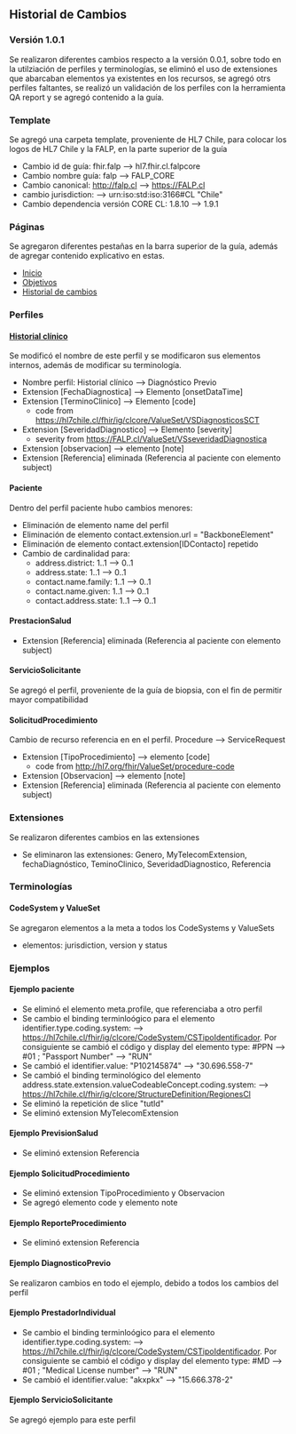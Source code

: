 ## Historial de Cambios 

### Versión 1.0.1

Se realizaron diferentes cambios respecto a la versión 0.0.1, sobre todo en la utilziación de perfiles y terminologías, se eliminó el uso de extensiones que abarcaban elementos ya existentes en los recursos, se agregó otrs perfiles faltantes, se realizó un validación de los perfiles con la herramienta QA report y se agregó contenido a la guía. 

### Template

Se agregó una carpeta template, proveniente de HL7 Chile, para colocar los logos de HL7 Chile y la FALP, en la parte superior de la guía

  * Cambio id de guía: fhir.falp --> hl7.fhir.cl.falpcore
  * Cambio nombre guía: falp --> FALP_CORE
  * Cambio canonical: http://falp.cl --> https://FALP.cl
  * cambio jurisdiction: --> urn:iso:std:iso:3166#CL "Chile"
  * Cambio dependencia versión CORE CL: 1.8.10 --> 1.9.1

### Páginas

Se agregaron diferentes pestañas en la barra superior de la guía, además de agregar contenido explicativo en estas.

  * [Inicio](index.html)
  * [Objetivos](objetivos.html)
  * [Historial de cambios](cambios.html)



### Perfiles

#### [Historial clínico](StructureDefinition-DiagnosticoPrevio.html)

Se modificó el nombre de este perfil y se modificaron sus elementos internos, además de modificar su terminología.

  * Nombre perfil: Historial clínico --> Diagnóstico Previo
  * Extension [FechaDiagnostica] --> Elemento [onsetDataTime]
  * Extension [TerminoClinico] --> Elemento [code]
    * code from https://hl7chile.cl/fhir/ig/clcore/ValueSet/VSDiagnosticosSCT
  * Extension [SeveridadDiagnostico] --> Elemento [severity]
    * severity from https://FALP.cl/ValueSet/VSseveridadDiagnostica
  * Extension [observacion] --> elemento [note]
  * Extension [Referencia] eliminada (Referencia al paciente con elemento subject)

#### Paciente

Dentro del perfil paciente hubo cambios menores:

  * Eliminación de elemento name del perfil
  * Eliminación de elemento contact.extension.url = "BackboneElement"
  * Eliminación de elemento contact.extension[IDContacto] repetido 
  * Cambio de cardinalidad para: 
    * address.district: 1..1 --> 0..1
    * address.state: 1..1 --> 0..1
    * contact.name.family: 1..1 --> 0..1
    * contact.name.given: 1..1 --> 0..1
    * contact.address.state: 1..1 --> 0..1

#### PrestacionSalud

  * Extension [Referencia] eliminada (Referencia al paciente con elemento subject)

#### ServicioSolicitante

Se agregó el perfil, proveniente de la guía de biopsia, con el fin de permitir mayor compatibilidad

#### SolicitudProcedimiento

Cambio de recurso referencia en en el perfil. Procedure --> ServiceRequest

  * Extension [TipoProcedimiento] --> elemento [code]
    * code from http://hl7.org/fhir/ValueSet/procedure-code
  * Extension [Observacion] --> elemento [note]
  * Extension [Referencia] eliminada (Referencia al paciente con elemento subject)

### Extensiones

Se realizaron diferentes cambios en las extensiones

  * Se eliminaron las extensiones: Genero, MyTelecomExtension, fechaDiagnóstico, TeminoClinico, SeveridadDiagnostico, Referencia

### Terminologías 

#### CodeSystem y ValueSet

Se agregaron elementos a la meta a todos los CodeSystems y ValueSets 

  * elementos: jurisdiction, version y status

### Ejemplos

#### Ejemplo paciente

  * Se eliminó el elemento meta.profile, que referenciaba a otro perfil
  * Se cambio el binding terminloógico para el elemento identifier.type.coding.system: --> https://hl7chile.cl/fhir/ig/clcore/CodeSystem/CSTipoIdentificador. Por consiguiente se cambió el código y display del elemento type: #PPN --> #01 ; "Passport Number" --> "RUN"
  * Se cambió el identifier.value: "P102145874" --> "30.696.558-7"
  * Se cambió el binding terminológico del elemento address.state.extension.valueCodeableConcept.coding.system: --> https://hl7chile.cl/fhir/ig/clcore/StructureDefinition/RegionesCl
  * Se eliminó la repetición de slice "tutId"
  * Se eliminó extension MyTelecomExtension

#### Ejemplo PrevisionSalud

  * Se eliminó extension Referencia

#### Ejemplo SolicitudProcedimiento

  * Se eliminó extension TipoProcedimiento y Observacion 
  * Se agregó elemento code y elemento note

#### Ejemplo ReporteProcedimiento

  * Se eliminó extension Referencia

#### Ejemplo DiagnosticoPrevio

Se realizaron cambios en todo el ejemplo, debido a todos los cambios del perfil

#### Ejemplo PrestadorIndividual

  * Se cambio el binding terminloógico para el elemento identifier.type.coding.system: --> https://hl7chile.cl/fhir/ig/clcore/CodeSystem/CSTipoIdentificador. Por consiguiente se cambió el código y display del elemento type: #MD --> #01 ; "Medical License number" --> "RUN"
  * Se cambió el identifier.value: "akxpkx" --> "15.666.378-2"

#### Ejemplo ServicioSolicitante

Se agregó ejemplo para este perfil 
